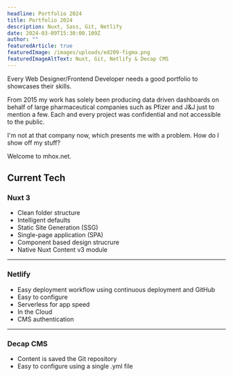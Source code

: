 ```yaml
---
headline: Portfolio 2024
title: Portfolio 2024
description: Nuxt, Sass, Git, Netlify
date: 2024-03-09T15:30:00.109Z
author: ""
featuredArticle: true
featuredImage: /images/uploads/ed209-figma.png
featuredImageAltText: Nuxt, Git, Netlify & Decap CMS
---
```


Every Web Designer/Frontend Developer needs a good portfolio to showcases their skills.

From 2015 my work has solely been producing data driven dashboards on behalf of large pharmaceutical
companies such as Pfizer and J&J just to mention a few. Each and every project was confidential and not
accessible to the public.

I'm not at that company now, which presents me with a problem. How do I show off my stuff?

Welcome to mhox.net.

## Current Tech

### Nuxt 3

- Clean folder structure
- Intelligent defaults
- Static Site Generation (SSG)
- Single-page application (SPA)
- Component based design strucrure
- Native Nuxt Content v3 module

---

### Netlify

- Easy deployment workflow using continuous deployment and GitHub
- Easy to configure
- Serverless for app speed
- In the Cloud
- CMS authentication

---

### Decap CMS

- Content is saved the Git repository
- Easy to configure using a single .yml file
